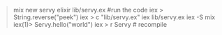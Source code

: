 > mix new servy
> elixir lib/servy.ex  #run the code
> iex > String.reverse("peek")
> iex > c "lib/servy.ex"
> iex lib/servy.ex
> iex -S mix
> iex(1)> Servy.hello("world")
> iex > r Servy # recompile
